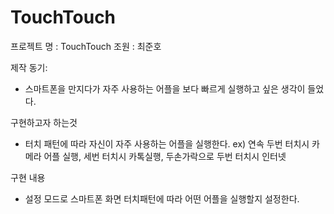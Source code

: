 # TouchTouch

프로젝트 명 :  TouchTouch
조원 : 최준호

제작 동기:
  - 스마트폰을 만지다가 자주 사용하는 어플을 보다 빠르게 실행하고 싶은 생각이 들었다.

구현하고자 하는것 
  - 터치 패턴에 따라 자신이 자주 사용하는 어플을 실행한다.
  ex) 연속 두번 터치시 카메라 어플 실행, 세번 터치시 카톡실행, 두손가락으로 두번 터치시 인터넷
  
구현 내용
  - 설정 모드로 스마트폰 화면 터치패턴에 따라 어떤 어플을 실행할지 설정한다.

